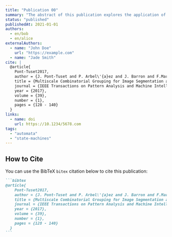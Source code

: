 ```yaml
---
title: "Publication 00"
summary: "The abstract of this publication explores the application of multiscale combinatorial grouping for image segmentation and object proposal generation. The authors propose a novel approach that combines multiple scales and combinatorial grouping to achieve accurate and efficient segmentation results. The method is evaluated on various datasets and compared to existing techniques, demonstrating its effectiveness in producing high-quality segmentations. The paper also discusses the potential applications of this approach in computer vision and pattern recognition tasks. Overall, this publication contributes to the field of image segmentation by introducing a robust and efficient method that can improve the performance of existing algorithms."
status: "published"
publishedAt: 2021-01-01
authors:
  - en/bob
  - en/alice
externalAuthors:
  - name: "John Doe"
    url: "https://example.com"
  - name: "Jade Smith"
cite: |
  @article{
    Pont-Tuset2017,
    author = {J. Pont-Tuset and P. Arbel\'{a}ez and J. Barron and F.Marques and J. Malik},
    title = {Multiscale Combinatorial Grouping for Image Segmentation and Object Proposal Generation},
    journal = {IEEE Transactions on Pattern Analysis and Machine Intelligence (TPAMI)},
    year = {2017},
    volume = {39},
    number = {1},
    pages = {128 - 140}
  }
links:
  - name: doi
    url: https://10.1234/5678.com
tags:
  - "automata"
  - "state-machines"
---
```


## How to Cite

You can use the BibTeX `bitex` citation below to cite this publication:

````markdown
```bibtex
@article{
    Pont-Tuset2017,
    author = {J. Pont-Tuset and P. Arbel\'{a}ez and J. Barron and F.Marques and J. Malik},
    title = {Multiscale Combinatorial Grouping for Image Segmentation and Object Proposal Generation},
    journal = {IEEE Transactions on Pattern Analysis and Machine Intelligence (TPAMI)},
    year = {2017},
    volume = {39},
    number = {1},
    pages = {128 - 140}
  }
```
````
